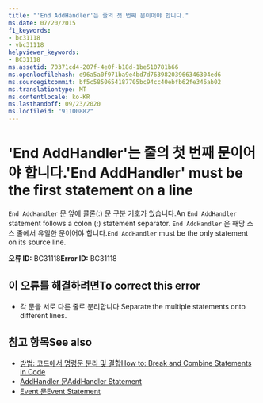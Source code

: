 ```yaml
---
title: "'End AddHandler'는 줄의 첫 번째 문이어야 합니다."
ms.date: 07/20/2015
f1_keywords:
- bc31118
- vbc31118
helpviewer_keywords:
- BC31118
ms.assetid: 70371cd4-207f-4e0f-b18d-1be510781b66
ms.openlocfilehash: d96a5a0f971ba9e4bd7d76398203966346304ed6
ms.sourcegitcommit: bf5c5850654187705bc94cc40ebfb62fe346ab02
ms.translationtype: MT
ms.contentlocale: ko-KR
ms.lasthandoff: 09/23/2020
ms.locfileid: "91100882"
---
```

# <a name="end-addhandler-must-be-the-first-statement-on-a-line"></a><span data-ttu-id="2d640-102">'End AddHandler'는 줄의 첫 번째 문이어야 합니다.</span><span class="sxs-lookup"><span data-stu-id="2d640-102">'End AddHandler' must be the first statement on a line</span></span>

<span data-ttu-id="2d640-103">`End AddHandler` 문 앞에 콜론(:) 문 구분 기호가 있습니다.</span><span class="sxs-lookup"><span data-stu-id="2d640-103">An `End AddHandler` statement follows a colon (:) statement separator.</span></span> <span data-ttu-id="2d640-104">`End AddHandler` 은 해당 소스 줄에서 유일한 문이어야 합니다.</span><span class="sxs-lookup"><span data-stu-id="2d640-104">`End AddHandler` must be the only statement on its source line.</span></span>  
  
 <span data-ttu-id="2d640-105">**오류 ID:** BC31118</span><span class="sxs-lookup"><span data-stu-id="2d640-105">**Error ID:** BC31118</span></span>  
  
## <a name="to-correct-this-error"></a><span data-ttu-id="2d640-106">이 오류를 해결하려면</span><span class="sxs-lookup"><span data-stu-id="2d640-106">To correct this error</span></span>  
  
- <span data-ttu-id="2d640-107">각 문을 서로 다른 줄로 분리합니다.</span><span class="sxs-lookup"><span data-stu-id="2d640-107">Separate the multiple statements onto different lines.</span></span>  
  
## <a name="see-also"></a><span data-ttu-id="2d640-108">참고 항목</span><span class="sxs-lookup"><span data-stu-id="2d640-108">See also</span></span>

- [<span data-ttu-id="2d640-109">방법: 코드에서 명령문 분리 및 결합</span><span class="sxs-lookup"><span data-stu-id="2d640-109">How to: Break and Combine Statements in Code</span></span>](../programming-guide/program-structure/how-to-break-and-combine-statements-in-code.md)
- [<span data-ttu-id="2d640-110">AddHandler 문</span><span class="sxs-lookup"><span data-stu-id="2d640-110">AddHandler Statement</span></span>](../language-reference/statements/addhandler-statement.md)
- [<span data-ttu-id="2d640-111">Event 문</span><span class="sxs-lookup"><span data-stu-id="2d640-111">Event Statement</span></span>](../language-reference/statements/event-statement.md)

